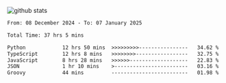 
![github stats](https://github-readme-stats.vercel.app/api?username=realmahd1&show_icons=true&theme=codeSTACKr&hide_rank=true&count_private=true)

<!--START_SECTION:waka-->

```txt
From: 08 December 2024 - To: 07 January 2025

Total Time: 37 hrs 5 mins

Python            12 hrs 50 mins  >>>>>>>>>----------------   34.62 %
TypeScript        12 hrs 8 mins   >>>>>>>>-----------------   32.75 %
JavaScript        8 hrs 28 mins   >>>>>>-------------------   22.83 %
JSON              1 hr 10 mins    >------------------------   03.16 %
Groovy            44 mins         -------------------------   01.98 %
```

<!--END_SECTION:waka-->
